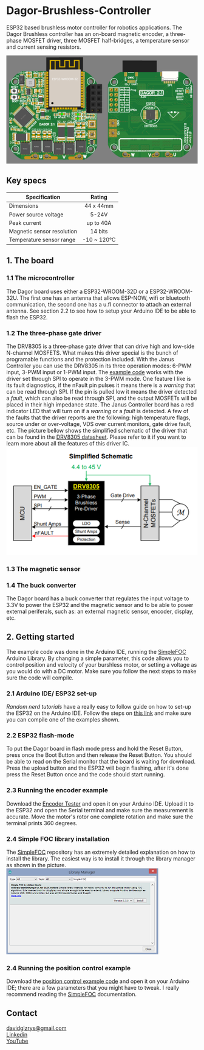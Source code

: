 ﻿# Dagor-Brushless-Controller
ESP32 based brushless motor controller for robotics applications. The Dagor Brushless controller has an on-board magnetic encoder, a three-phase MOSFET driver, three MOSFET half-bridges, a temperature sensor and current sensing resistors. 

![DagorBoard](Images/Dagor2.1.png)

## Key specs
| Specification    | Rating          |
| ------------- |:-------------:|
| Dimensions      | 44 x 44mm |
| Power source voltage      | 5-24V |
| Peak current   | up to 40A |
| Magnetic sensor resolution | 14 bits |
| Temperature sensor range | -10 ~ 120°C |

## 1. The board

### 1.1 The microcontroller
The Dagor board uses either a ESP32-WROOM-32D or a ESP32-WROOM-32U. The first one has an antenna that allows ESP-NOW, wifi or bluetooth communication, the second one has a u.fl connector to attach an external antenna. See section 2.2 to see how to setup your Arduino IDE to be able to flash the ESP32. 

### 1.2 The three-phase gate driver
The DRV8305 is a three-phase gate driver that can drive high and low-side N-channel MOSFETS. What makes this driver special is the bunch of programable functions and the protection included.
With the Janus Controller you can use the DRV8305 in its three operation modes: 6-PWM input, 3-PWM input or 1-PWM input. The [example code](JC01F05/JC01F05.ino) works with the driver set through SPI to operate in the 3-PWM mode.
One feature I like is its fault diagnostics, if the nFault pin pulses it means there is a *warning* that can be read through SPI. If the pin is pulled low it means the driver detected a *fault*, which can also be read through SPI, and the output MOSFETs will be placed in their high impedance state.
The Janus Controller board has a red indicator LED that will turn on if a *warning* or a *fault* is detected.
A few of the faults that the driver reports are the following: high temperature flags, source under or over-voltage, VDS over current monitors, gate drive fault, etc.
The picture bellow shows the simplified schematic of the driver that can be found in the [DRV8305 datasheet](https://www.ti.com/lit/ds/symlink/drv8305.pdf?ts=1593641896221&ref_url=https%253A%252F%252Fwww.google.com%252F). Please refer to it if you want to learn more about all the features of this driver IC.
![DRV8305](Images/DRV8305Schematic.PNG)

### 1.3 The magnetic sensor

### 1.4 The buck converter
The Dagor board has a buck converter that regulates the input voltage to 3.3V to power the ESP32 and the magnetic sensor and to be able to power external periferals, such as: an external magnetic sensor, encoder, display, etc.

## 2. Getting started
The example code was done in the Arduino IDE, running the [SimpleFOC](https://simplefoc.com) Arduino Library. By changing a simple parameter, this code allows you to control position and velocity of your burshless motor, or setting a voltage as you would do with a DC motor. 
Make sure you follow the next steps to make sure the code will compile.

### 2.1 Arduino IDE/ ESP32 set-up
*Random nerd tutorials* have a really easy to follow guide on how to set-up the ESP32 on the Arduino IDE. Follow the steps on [this link](https://randomnerdtutorials.com/installing-the-esp32-board-in-arduino-ide-windows-instructions/) and make sure you can compile one of the examples shown.

### 2.2 ESP32 flash-mode
To put the Dagor board in flash mode press and hold the Reset Button, press once the Boot Button and then release the Reset Button. You should be able to read on the Serial monitor that the board is waiting for download. Press the upload button and the ESP32 will begin flashing, after it's done press the Reset Button once and the code should start running. 

### 2.3 Running the encoder example
Download the [Encoder Tester](JC01F05/JC01F05.ino) and open it on your Arduino IDE. Upload it to the ESP32 and open the Serial terminal and make sure the measurement is accurate. Move the motor's rotor one complete rotation and make sure the terminal prints 360 degrees. 

### 2.4 Simple FOC library installation
The [SimpleFOC](https://github.com/simplefoc) repository has an extremely detailed explanation on how to install the library. The easiest way is to install it through the library manager as shown in the picture.  
<img src="Images/LibraryManager.PNG" width=400>

### 2.4 Running the position control example
Download the [position control example code](D021F010/D021F010.ino) and open it on your Arduino IDE; there are a few parameters that you might have to tweak. I really recommend reading the [SimpleFOC](https://docs.simplefoc.com/) documentation. 

## Contact 
davidglzrys@gmail.com  
[Linkedin](https://www.linkedin.com/in/david-g-reyes/)  
[YouTube](https://www.youtube.com/channel/UC4gsPZan2T4v5LpJ5J_t7sQ/featured)
